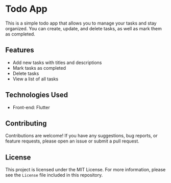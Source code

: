 # Todo App

This is a simple todo app that allows you to manage your tasks and stay organized. You can create, update, and delete tasks, as well as mark them as completed.

## Features

- Add new tasks with titles and descriptions
- Mark tasks as completed
- Delete tasks
- View a list of all tasks

## Technologies Used

- Front-end: Flutter

## Contributing

Contributions are welcome! If you have any suggestions, bug reports, or feature requests, please open an issue or submit a pull request.

## License

This project is licensed under the MIT License. For more information, please see the `License` file included in this repository.

